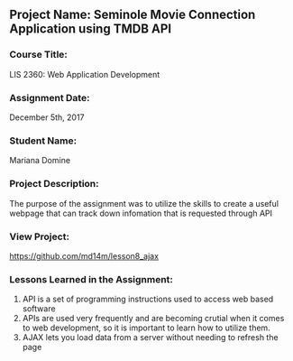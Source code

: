 ## Project Name:  Seminole Movie Connection Application using TMDB API

### Course Title:
LIS 2360:  Web Application Development

### Assignment Date:  
December 5th, 2017

### Student Name:  
Mariana Domine

### Project Description:
The purpose of the assignment was to utilize the skills to create a useful webpage that can track down infomation that is requested through API

### View Project:
https://github.com/md14m/lesson8_ajax

### Lessons Learned in the Assignment:
1. API is a set of programming instructions used to access web based software
2. APIs are used very frequently and are becoming crutial when it comes to web development, so it is important to learn how to utilize them.
3. AJAX lets you load data from a server without needing to refresh the page
